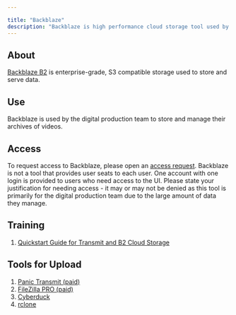 ```yaml
---

title: "Backblaze"
description: "Backblaze is high performance cloud storage tool used by digital production."
---
```








## About

[Backblaze B2](https://www.backblaze.com/b2/cloud-storage.html) is enterprise-grade, S3 compatible storage used to store and serve data. 

## Use 

Backblaze is used by the digital production team to store and manage their archives of videos. 

## Access

To request access to Backblaze, please open an [access request](/handbook/business-technology/team-member-enablement/onboarding-access-requests/access-requests/). Backblaze is not a tool that provides user seats to each user. One account with one login is provided to users who need access to the UI. Please state your justification for needing access - it may or may not be denied as this tool is primarily for the digital production team due to the large amount of data they manage. 

## Training

1. [Quickstart Guide for Transmit and B2 Cloud Storage](https://help.backblaze.com/hc/en-us/articles/360043062234-Quickstart-Guide-for-Transmit-and-B2-Cloud-Storage)

## Tools for Upload

1. [Panic Transmit (paid)](https://www.panic.com/transmit/)
1. [FileZilla PRO (paid)](https://filezillapro.com/)
1. [Cyberduck](https://cyberduck.io/)
1. [rclone](https://rclone.org/b2/)

